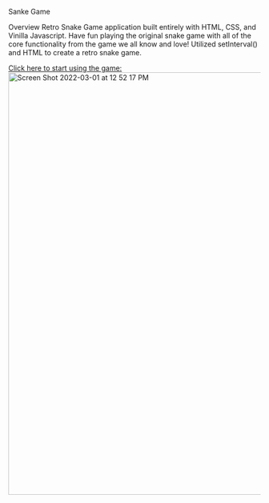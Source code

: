 Sanke Game

Overview
Retro Snake Game application built entirely with HTML, CSS, and Vinilla Javascript.
Have fun playing the original snake game with all of the core functionality from the game we all know and love!
Utilized setInterval() and HTML <canvas> to create a retro snake game. 
  
[Click here to start using the game:](https://ratzushca.github.io/Snake-Game/)
  <img width="844" alt="Screen Shot 2022-03-01 at 12 52 17 PM" src="https://user-images.githubusercontent.com/93014061/156246963-076f5e39-b5de-44ed-a757-dfa72990e8e4.png">
